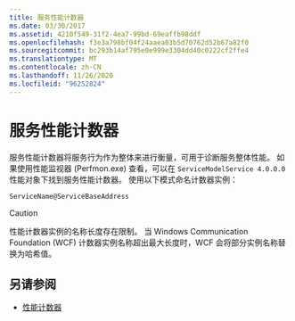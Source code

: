 ```yaml
---
title: 服务性能计数器
ms.date: 03/30/2017
ms.assetid: 4210f549-31f2-4ea7-99bd-69eaffb98ddf
ms.openlocfilehash: f3e3a798bf04f24aaea03b5d70762d52b67a82f0
ms.sourcegitcommit: bc293b14af795e0e999e3304dd40c0222cf2ffe4
ms.translationtype: MT
ms.contentlocale: zh-CN
ms.lasthandoff: 11/26/2020
ms.locfileid: "96252824"
---
```

# <a name="service-performance-counters"></a>服务性能计数器

服务性能计数器将服务行为作为整体来进行衡量，可用于诊断服务整体性能。 如果使用性能监视器 (Perfmon.exe) 查看，可以在 `ServiceModelService 4.0.0.0` 性能对象下找到服务性能计数器。 使用以下模式命名计数器实例：  
  
`ServiceName@ServiceBaseAddress`
  
> [!CAUTION]
> 性能计数器实例的名称长度存在限制。 当 Windows Communication Foundation (WCF) 计数器实例名称超出最大长度时，WCF 会将部分实例名称替换为哈希值。  
  
## <a name="see-also"></a>另请参阅

- [性能计数器](index.md)
